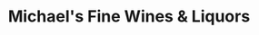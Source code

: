 ---
title: "Michael's Fine Wines & Liquors"
url: /riverhead/michaels-fine-wines-and-liquors/
shop: alcohol
---